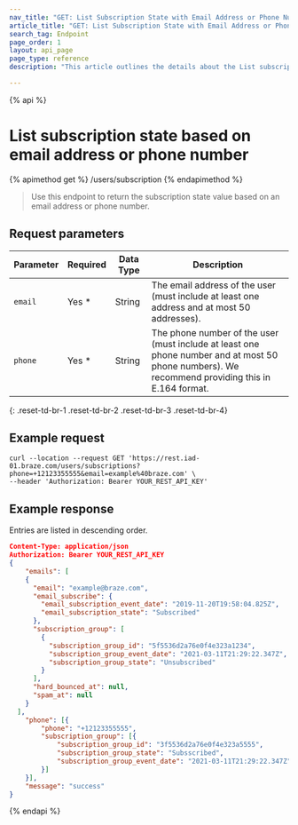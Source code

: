 ```yaml
---
nav_title: "GET: List Subscription State with Email Address or Phone Number"
article_title: "GET: List Subscription State with Email Address or Phone Number"
search_tag: Endpoint
page_order: 1
layout: api_page
page_type: reference
description: "This article outlines the details about the List subscription state with an email address or phone number Braze endpoint."

---
```

{% api %}
# List subscription state based on email address or phone number
{% apimethod get %}
/users/subscription
{% endapimethod %}

> Use this endpoint to return the subscription state value based on an email address or phone number.

## Request parameters

| Parameter | Required | Data Type | Description |
| --- | --- | --- | --- |
| `email` | Yes * | String | The email address of the user (must include at least one address and at most 50 addresses). |
| `phone` | Yes * | String | The phone number of the user (must include at least one phone number and at most 50 phone numbers). We recommend providing this in E.164 format. |
{: .reset-td-br-1 .reset-td-br-2 .reset-td-br-3  .reset-td-br-4}

## Example request
```
curl --location --request GET 'https://rest.iad-01.braze.com/users/subscriptions?phone=+12123355555&email=example%40braze.com' \
--header 'Authorization: Bearer YOUR_REST_API_KEY'
```

## Example response

Entries are listed in descending order.

```json
Content-Type: application/json
Authorization: Bearer YOUR_REST_API_KEY
{
	"emails": [
    {
      "email": "example@braze.com",
      "email_subscribe": {
        "email_subscription_event_date": "2019-11-20T19:58:04.825Z",
        "email_subscription_state": "Subscribed"
      },
      "subscription_group": [
        {
          "subscription_group_id": "5f5536d2a76e0f4e323a1234",
          "subscription_group_event_date": "2021-03-11T21:29:22.347Z",
          "subscription_group_state": "Unsubscribed"
        }
      ],
      "hard_bounced_at": null,
      "spam_at": null
    }
  ],
	"phone": [{
		"phone": "+12123355555",
		"subscription_group": [{
			"subscription_group_id": "3f5536d2a76e0f4e323a5555",
			"subscription_group_state": "Subsscribed",
			"subscription_group_event_date": "2021-03-11T21:29:22.347Z"
		}]
	}],
	"message": "success"
}
```

{% endapi %}